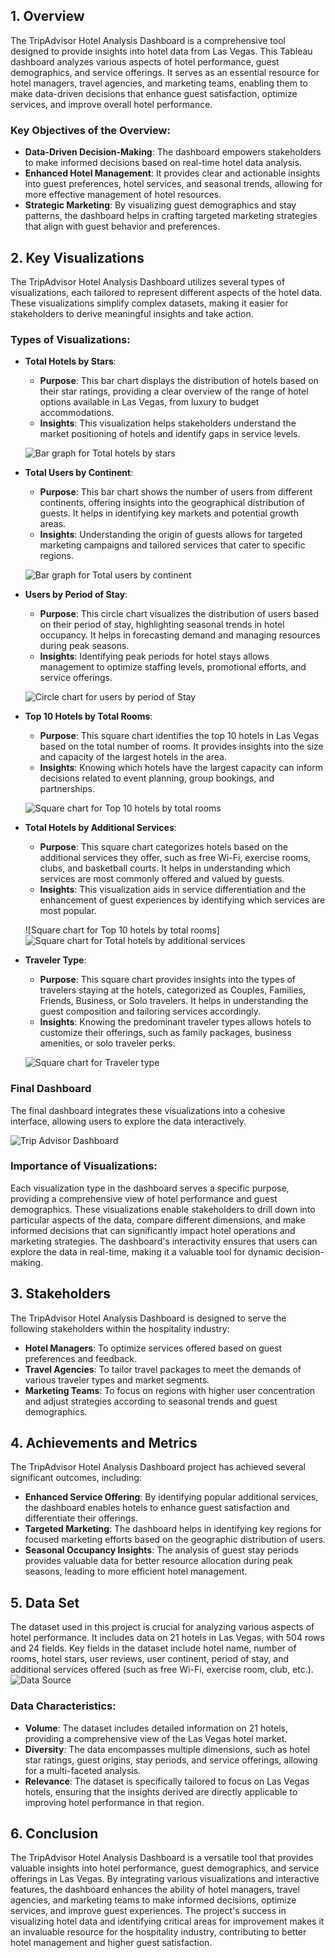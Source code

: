 ## **1. Overview**

The TripAdvisor Hotel Analysis Dashboard is a comprehensive tool designed to provide insights into hotel data from Las Vegas. This Tableau dashboard analyzes various aspects of hotel performance, guest demographics, and service offerings. It serves as an essential resource for hotel managers, travel agencies, and marketing teams, enabling them to make data-driven decisions that enhance guest satisfaction, optimize services, and improve overall hotel performance.

### **Key Objectives of the Overview**:
- **Data-Driven Decision-Making**: The dashboard empowers stakeholders to make informed decisions based on real-time hotel data analysis.
- **Enhanced Hotel Management**: It provides clear and actionable insights into guest preferences, hotel services, and seasonal trends, allowing for more effective management of hotel resources.
- **Strategic Marketing**: By visualizing guest demographics and stay patterns, the dashboard helps in crafting targeted marketing strategies that align with guest behavior and preferences.

## **2. Key Visualizations**

The TripAdvisor Hotel Analysis Dashboard utilizes several types of visualizations, each tailored to represent different aspects of the hotel data. These visualizations simplify complex datasets, making it easier for stakeholders to derive meaningful insights and take action.

### **Types of Visualizations**:

- **Total Hotels by Stars**:
  - **Purpose**: This bar chart displays the distribution of hotels based on their star ratings, providing a clear overview of the range of hotel options available in Las Vegas, from luxury to budget accommodations.
  - **Insights**: This visualization helps stakeholders understand the market positioning of hotels and identify gaps in service levels.

  ![Bar graph for Total hotels by stars](https://github.com/user-attachments/assets/c5a33526-2dd5-42a1-81cd-8145159aa5e2)

- **Total Users by Continent**:
  - **Purpose**: This bar chart shows the number of users from different continents, offering insights into the geographical distribution of guests. It helps in identifying key markets and potential growth areas.
  - **Insights**: Understanding the origin of guests allows for targeted marketing campaigns and tailored services that cater to specific regions.

  ![Bar graph for Total users by continent](https://github.com/user-attachments/assets/99dd60e3-fb5d-4cb5-be24-f675dde30336)

- **Users by Period of Stay**:
  - **Purpose**: This circle chart visualizes the distribution of users based on their period of stay, highlighting seasonal trends in hotel occupancy. It helps in forecasting demand and managing resources during peak seasons.
  - **Insights**: Identifying peak periods for hotel stays allows management to optimize staffing levels, promotional efforts, and service offerings.

  ![Circle chart for users by period of Stay](https://github.com/user-attachments/assets/85e85349-5f55-4813-8e73-b421d95933c8)

- **Top 10 Hotels by Total Rooms**:
  - **Purpose**: This square chart identifies the top 10 hotels in Las Vegas based on the total number of rooms. It provides insights into the size and capacity of the largest hotels in the area.
  - **Insights**: Knowing which hotels have the largest capacity can inform decisions related to event planning, group bookings, and partnerships.

  ![Square chart for Top 10 hotels by total rooms](https://github.com/user-attachments/assets/63fc73f1-376a-406c-8e4d-2322df1c2479)


- **Total Hotels by Additional Services**:
  - **Purpose**: This square chart categorizes hotels based on the additional services they offer, such as free Wi-Fi, exercise rooms, clubs, and basketball courts. It helps in understanding which services are most commonly offered and valued by guests.
  - **Insights**: This visualization aids in service differentiation and the enhancement of guest experiences by identifying which services are most popular.

  ![Square chart for Top 10 hotels by total rooms]![Square chart for Total hotels by additional services](https://github.com/user-attachments/assets/64746273-0b78-467f-b179-26e12c1341ae)


- **Traveler Type**:
  - **Purpose**: This square chart provides insights into the types of travelers staying at the hotels, categorized as Couples, Families, Friends, Business, or Solo travelers. It helps in understanding the guest composition and tailoring services accordingly.
  - **Insights**: Knowing the predominant traveler types allows hotels to customize their offerings, such as family packages, business amenities, or solo traveler perks.

  ![Square chart for Traveler type](https://github.com/user-attachments/assets/e421275a-c432-4147-9bfa-7e6f3a435f77)

### **Final Dashboard**
The final dashboard integrates these visualizations into a cohesive interface, allowing users to explore the data interactively.

![Trip Advisor Dashboard](https://github.com/user-attachments/assets/dff35df3-a687-413b-be4b-852f25f56207)

### **Importance of Visualizations**:
Each visualization type in the dashboard serves a specific purpose, providing a comprehensive view of hotel performance and guest demographics. These visualizations enable stakeholders to drill down into particular aspects of the data, compare different dimensions, and make informed decisions that can significantly impact hotel operations and marketing strategies. The dashboard's interactivity ensures that users can explore the data in real-time, making it a valuable tool for dynamic decision-making.

## **3. Stakeholders**

The TripAdvisor Hotel Analysis Dashboard is designed to serve the following stakeholders within the hospitality industry:

- **Hotel Managers**: To optimize services offered based on guest preferences and feedback.
- **Travel Agencies**: To tailor travel packages to meet the demands of various traveler types and market segments.
- **Marketing Teams**: To focus on regions with higher user concentration and adjust strategies according to seasonal trends and guest demographics.

## **4. Achievements and Metrics**

The TripAdvisor Hotel Analysis Dashboard project has achieved several significant outcomes, including:

- **Enhanced Service Offering**: By identifying popular additional services, the dashboard enables hotels to enhance guest satisfaction and differentiate their offerings.
- **Targeted Marketing**: The dashboard helps in identifying key regions for focused marketing efforts based on the geographic distribution of users.
- **Seasonal Occupancy Insights**: The analysis of guest stay periods provides valuable data for better resource allocation during peak seasons, leading to more efficient hotel management.

## **5. Data Set**

The dataset used in this project is crucial for analyzing various aspects of hotel performance. It includes data on 21 hotels in Las Vegas, with 504 rows and 24 fields. Key fields in the dataset include hotel name, number of rooms, hotel stars, user reviews, user continent, period of stay, and additional services offered (such as free Wi-Fi, exercise room, club, etc.).
![Data Source ](https://github.com/user-attachments/assets/063147a1-d173-4964-a8f4-ba92205c85ef)

### **Data Characteristics**:
- **Volume**: The dataset includes detailed information on 21 hotels, providing a comprehensive view of the Las Vegas hotel market.
- **Diversity**: The data encompasses multiple dimensions, such as hotel star ratings, guest origins, stay periods, and service offerings, allowing for a multi-faceted analysis.
- **Relevance**: The dataset is specifically tailored to focus on Las Vegas hotels, ensuring that the insights derived are directly applicable to improving hotel performance in that region.

## **6. Conclusion**

The TripAdvisor Hotel Analysis Dashboard is a versatile tool that provides valuable insights into hotel performance, guest demographics, and service offerings in Las Vegas. By integrating various visualizations and interactive features, the dashboard enhances the ability of hotel managers, travel agencies, and marketing teams to make informed decisions, optimize services, and improve guest experiences. The project's success in visualizing hotel data and identifying critical areas for improvement makes it an invaluable resource for the hospitality industry, contributing to better hotel management and higher guest satisfaction.
